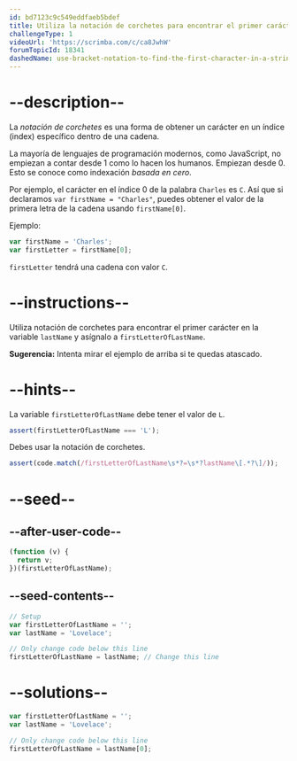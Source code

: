 ```yaml
---
id: bd7123c9c549eddfaeb5bdef
title: Utiliza la notación de corchetes para encontrar el primer carácter en una cadena
challengeType: 1
videoUrl: 'https://scrimba.com/c/ca8JwhW'
forumTopicId: 18341
dashedName: use-bracket-notation-to-find-the-first-character-in-a-string
---
```


# --description--

La <dfn>notación de corchetes</dfn> es una forma de obtener un carácter en un índice (index) específico dentro de una cadena.

La mayoría de lenguajes de programación modernos, como JavaScript, no empiezan a contar desde 1 como lo hacen los humanos. Empiezan desde 0. Esto se conoce como indexación <dfn>basada en cero</dfn>.

Por ejemplo, el carácter en el índice 0 de la palabra `Charles` es `C`. Así que si declaramos `var firstName = "Charles"`, puedes obtener el valor de la primera letra de la cadena usando `firstName[0]`.

Ejemplo:

```js
var firstName = 'Charles';
var firstLetter = firstName[0];
```

`firstLetter` tendrá una cadena con valor `C`.

# --instructions--

Utiliza notación de corchetes para encontrar el primer carácter en la variable `lastName` y asígnalo a `firstLetterOfLastName`.

**Sugerencia:** Intenta mirar el ejemplo de arriba si te quedas atascado.

# --hints--

La variable `firstLetterOfLastName` debe tener el valor de `L`.

```js
assert(firstLetterOfLastName === 'L');
```

Debes usar la notación de corchetes.

```js
assert(code.match(/firstLetterOfLastName\s*?=\s*?lastName\[.*?\]/));
```

# --seed--

## --after-user-code--

```js
(function (v) {
  return v;
})(firstLetterOfLastName);
```

## --seed-contents--

```js
// Setup
var firstLetterOfLastName = '';
var lastName = 'Lovelace';

// Only change code below this line
firstLetterOfLastName = lastName; // Change this line
```

# --solutions--

```js
var firstLetterOfLastName = '';
var lastName = 'Lovelace';

// Only change code below this line
firstLetterOfLastName = lastName[0];
```

